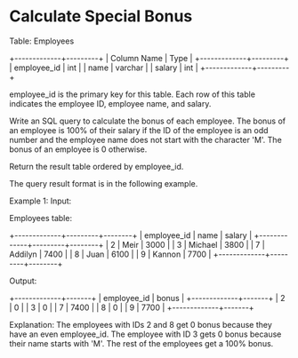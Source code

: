 # Calculate Special Bonus

Table: Employees

+-------------+---------+
| Column Name | Type    |
+-------------+---------+
| employee_id | int     |
| name        | varchar |
| salary      | int     |
+-------------+---------+

employee_id is the primary key for this table.
Each row of this table indicates the employee ID, employee name, and salary.

Write an SQL query to calculate the bonus of each employee. The bonus of an employee is 100% of their salary if the ID of the employee is an odd number and the employee name does not start with the character 'M'. The bonus of an employee is 0 otherwise.

Return the result table ordered by employee_id.

The query result format is in the following example.

Example 1:
Input:

Employees table:

+-------------+---------+--------+
| employee_id | name    | salary |
+-------------+---------+--------+
| 2           | Meir    | 3000   |
| 3           | Michael | 3800   |
| 7           | Addilyn | 7400   |
| 8           | Juan    | 6100   |
| 9           | Kannon  | 7700   |
+-------------+---------+--------+

Output:

+-------------+-------+
| employee_id | bonus |
+-------------+-------+
| 2           | 0     |
| 3           | 0     |
| 7           | 7400  |
| 8           | 0     |
| 9           | 7700  |
+-------------+-------+

Explanation:
The employees with IDs 2 and 8 get 0 bonus because they have an even employee_id.
The employee with ID 3 gets 0 bonus because their name starts with 'M'.
The rest of the employees get a 100% bonus.

